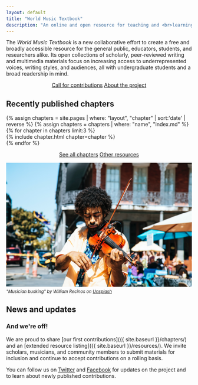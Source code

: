 ```yaml
---
layout: default
title: "World Music Textbook"
description: "An online and open resource for teaching and <br>learning ethnomusicology and musicology"
---
```


The _World Music Textbook_ is a new collaborative effort to create a free and broadly accessible resource for the general public, educators, students, and researchers alike. Its open collections of scholarly, peer-reviewed writing and multimedia materials focus on increasing access to underrepresented voices, writing styles, and audiences, all with undergraduate students and a broad readership in mind.

<center>
  <a href="{{ site.baseurl }}/call" class="btn">Call for contributions</a>
  <a href="{{ site.baseurl }}/about" class="btn">About the project</a>
</center>

## Recently published chapters

<div id = "itemList">
    {% assign chapters = site.pages | where: "layout", "chapter" | sort:'date' | reverse %}
    {% assign chapters = chapters | where: "name", "index.md" %}
    {% for chapter in chapters limit:3 %}
      <div class = "item">
        {% include chapter.html chapter=chapter %}
      </div>
    {% endfor %}
</div>

<div class="top-border">
<p>
<center>
  <a href="{{ site.baseurl }}/chapters" class="btn">See all chapters</a>
  <a href="{{ site.baseurl }}/resources" class="btn">Other resources</a>
</center>
</p>
</div>

!["Musician busking"](assets/images/william-recinos-nola-violin-unsplash.jpg)
<small>_"Musician busking" by William Recinos on [Unsplash](https://unsplash.com/@iwillbmm)_</small>

## News and updates

### And we're off!

We are proud to share [our first contributions]({{ site.baseurl }}/chapters/) and an [extended resource listing]({{ site.baseurl }}/resources/). We invite scholars, musicians, and community members to submit materials for inclusion and continue to accept contributions on a rolling basis.

You can follow us on [Twitter](https://twitter.com/music_textbook) and [Facebook](https://www.facebook.com/WorldMusicTextbook) for updates on the project and to learn about newly published contributions.
